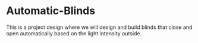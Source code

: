 # Automatic-Blinds
This is a project design where we will design and build blinds that close and open automatically based on the light intensity outside.
